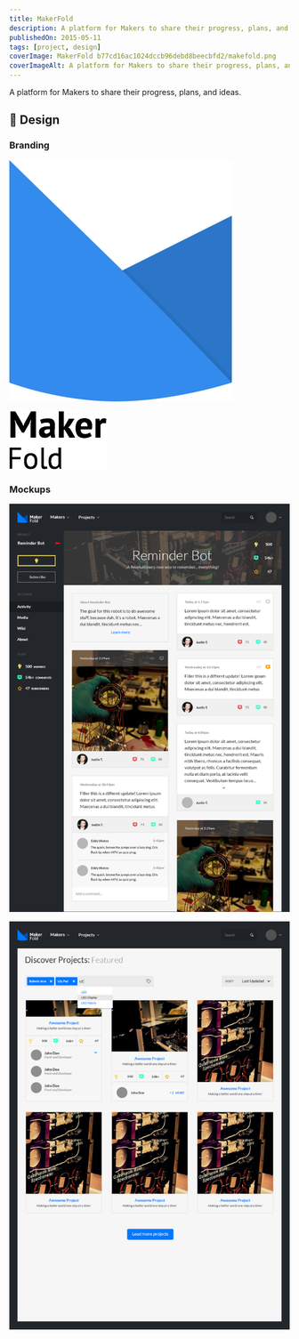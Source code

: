 ```yaml
---
title: MakerFold
description: A platform for Makers to share their progress, plans, and ideas.
publishedOn: 2015-05-11
tags: [project, design]
coverImage: MakerFold b77cd16ac1024dccb96debd8beecbfd2/makefold.png
coverImageAlt: A platform for Makers to share their progress, plans, and ideas.
---
```


A platform for Makers to share their progress, plans, and ideas.

## 🎨 Design

### Branding

![All Large Icons.png](MakerFold%20b77cd16ac1024dccb96debd8beecbfd2/All_Large_Icons.png)

![Maker + Fold.png](MakerFold%20b77cd16ac1024dccb96debd8beecbfd2/Maker__Fold.png)

### Mockups

![makefold.png](MakerFold%20b77cd16ac1024dccb96debd8beecbfd2/makefold.png)

![makefold2.png](MakerFold%20b77cd16ac1024dccb96debd8beecbfd2/makefold2.png)
